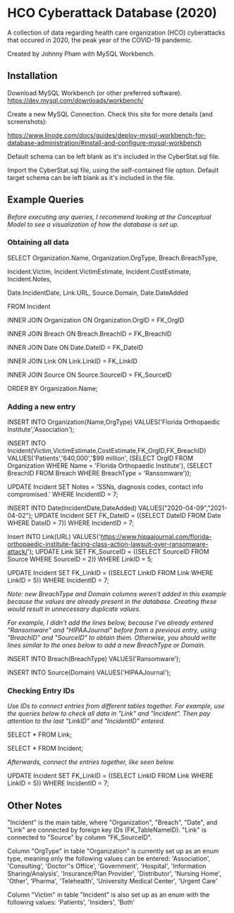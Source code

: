 # HCO Cyberattack Database (2020)
A collection of data regarding health care organization (HCO) cyberattacks that occured in 2020, the peak year of the COVID-19 pandemic.

Created by Johnny Pham with MySQL Workbench.

## Installation
Download MySQL Workbench (or other preferred software).
https://dev.mysql.com/downloads/workbench/

Create a new MySQL Connection. Check this site for more details (and screenshots):

https://www.linode.com/docs/guides/deploy-mysql-workbench-for-database-administration/#install-and-configure-mysql-workbench

Default schema can be left blank as it's included in the CyberStat.sql file.

Import the CyberStat.sql file, using the self-contained file option. Default target schema can be left blank as it's included in the file.

## Example Queries
*Before executing any queries, I recommend looking at the Conceptual Model to see a visualization of how the database is set up.*

### Obtaining all data
SELECT Organization.Name, Organization.OrgType, Breach.BreachType, 

Incident.Victim, Incident.VictimEstimate, Incident.CostEstimate, Incident.Notes, 

Date.IncidentDate, Link.URL, Source.Domain, Date.DateAdded

FROM Incident

INNER JOIN Organization ON Organization.OrgID = FK_OrgID

INNER JOIN Breach ON Breach.BreachID = FK_BreachID

INNER JOIN Date ON Date.DateID = FK_DateID

INNER JOIN Link ON Link.LinkID = FK_LinkID

INNER JOIN Source ON Source.SourceID = FK_SourceID

ORDER BY Organization.Name;

### Adding a new entry
INSERT INTO Organization(Name,OrgType)
VALUES('Florida Orthopaedic Institute','Association');

INSERT INTO Incident(Victim,VictimEstimate,CostEstimate,FK_OrgID,FK_BreachID)
VALUES('Patients','640,000','$99 million',
(SELECT OrgID FROM Organization WHERE Name = 'Florida Orthopaedic Institute'),
(SELECT BreachID FROM Breach WHERE BreachType = 'Ransomware'));

UPDATE Incident SET Notes = 'SSNs, diagnosis codes, contact info compromised.' WHERE IncidentID = 7;

INSERT INTO Date(IncidentDate,DateAdded)
VALUES("2020-04-09","2021-04-02");
UPDATE Incident SET FK_DateID = ((SELECT DateID FROM Date WHERE DateID = 7)) WHERE IncidentID = 7;

Insert INTO Link(URL)
VALUES('https://www.hipaajournal.com/florida-orthopaedic-institute-facing-class-action-lawsuit-over-ransomware-attack/');
UPDATE Link SET FK_SourceID = ((SELECT SourceID FROM Source WHERE SourceID = 2)) WHERE LinkID = 5;

UPDATE Incident SET FK_LinkID = ((SELECT LinkID FROM Link WHERE LinkID = 5)) WHERE IncidentID = 7;

*Note: new BreachType and Domain columns weren't added in this example because the values are already present in the database. Creating these would result in unnecessary duplicate values.*

*For example, I didn't add the lines below, because I've already entered "Ransomware" and "HIPAAJournal" before from a previous entry, using "BreachID" and "SourceID" to obtain them. Otherwise, you should write lines similar to the ones below to add a new BreachType or Domain.*

INSERT INTO Breach(BreachType)
VALUES('Ransomware');

INSERT INTO Source(Domain)
VALUES('HIPAAJournal');

### Checking Entry IDs
*Use IDs to connect entries from different tables together. For example, use the queries below to check all data in "Link" and "Incident". Then pay attention to the last "LinkID" and "IncidentID" entered.*

SELECT * FROM Link;

SELECT * FROM Incident;

*Afterwards, connect the entries together, like seen below.*

UPDATE Incident SET FK_LinkID = ((SELECT LinkID FROM Link WHERE LinkID = 5)) WHERE IncidentID = 7;

## Other Notes
"Incident" is the main table, where "Organization", "Breach", "Date", and "Link" are connected by foreign key IDs (FK_TableNameID). "Link" is connected to "Source" by column "FK_SourceID".

Column "OrgType" in table "Organization" is currently set up as an enum type, meaning only the following values can be entered:
'Association', 'Consulting', 'Doctor''s Office', 'Government', 'Hospital', 'Information Sharing/Analysis', 'Insurance/Plan Provider', 'Distributor', 'Nursing Home', 'Other', 'Pharma', 'Telehealth', 'University Medical Center', 'Urgent Care'

Column "Victim" in table "Incident" is also set up as an enum with the following values: 'Patients', 'Insiders', 'Both'
